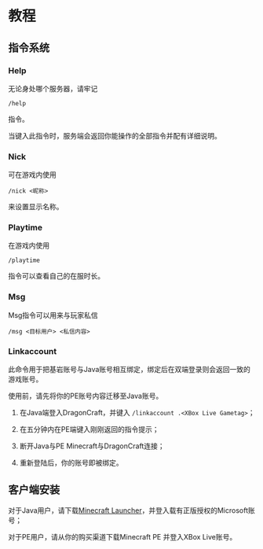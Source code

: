 # 教程

## 指令系统

### Help

无论身处哪个服务器，请牢记

`/help`

指令。

当键入此指令时，服务端会返回你能操作的全部指令并配有详细说明。

<!--### AuthMe Reloaded (仅Public)

AuthMe Reloaded是一款用户管理插件，当你初次登陆到DragonCraft时，请使用

`/register <你的电子邮箱账户>` 

来进行注册

请检查你的收件箱（如果没有新来信请记得检查垃圾信箱）查找来自admin@holger.net.cn的信件，此信件即包括了你的账户密码，在随后的登陆中，可以使用

`/login <密码>`来登陆你的账户。

### SkinRestorer(仅Public)

SkinRestorer是用来在DragonCraft中显示用户皮肤的插件。

如果你拥有正版账号并且已经装配了皮肤，可以在游戏内使用

`/skin <正版账户id>`

来恢复你的皮肤（如有斗篷也会一并恢复）；

如果你并不拥有正版账号，可以在[https://mineskin.org/](https://mineskin.org/)查找或上传你的皮肤，并复制下皮肤图片链接，在游戏内使用

`/skin url <皮肤链接>`

设置皮肤。-->

### Nick

可在游戏内使用

`/nick <昵称>`

来设置显示名称。

### Playtime

在游戏内使用

`/playtime`

指令可以查看自己的在服时长。

### Msg

Msg指令可以用来与玩家私信

`/msg <目标用户> <私信内容>`

### Linkaccount

此命令用于把基岩账号与Java账号相互绑定，绑定后在双端登录则会返回一致的游戏账号。

使用前，请先将你的PE账号内容迁移至Java账号。

1. 在Java端登入DragonCraft，并键入 `/linkaccount .<XBox Live Gametag>`；

2. 在五分钟内在PE端键入刚刚返回的指令提示；

3. 断开Java与PE Minecraft与DragonCraft连接；

4. 重新登陆后，你的账号即被绑定。

## 客户端安装

对于Java用户，请下载[Minecraft Launcher](https://www.minecraft.net/en-us/download)，并登入载有正版授权的Microsoft账号；

对于PE用户，请从你的购买渠道下载Minecraft PE 并登入XBox Live账号。

<!--
对于离线用户，电脑端可参考[HMCL教程](https://zhuanlan.zhihu.com/p/162956855)安装Hello MineCraft Launcher；Android端请[点此下载](https://link.jscdn.cn/sharepoint/aHR0cHM6Ly93ZWJsb2djb21tLW15LnNoYXJlcG9pbnQuY29tLzp1Oi9nL3BlcnNvbmFsL2hvbGdlcmh1b193ZWJsb2djb21tX2x0ZC9FVW8wUXF3MjZ2QkhoYmtGcFlZcVRJd0JGcy1WZFNaMWlGa0hrLVVSZDRRZ0JRP2U9QWNmSkxC.apk)安装。
-->
